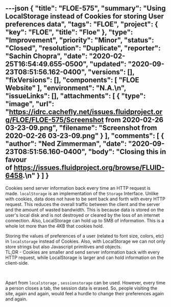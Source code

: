 ---json
{
  "title": "FLOE-575",
  "summary": "Using LocalStorage instead of Cookies for storing User preferences data",
  "tags": "FLOE",
  "project": {
    "key": "FLOE",
    "title": "Floe"
  },
  "type": "Improvement",
  "priority": "Minor",
  "status": "Closed",
  "resolution": "Duplicate",
  "reporter": "Sachin Chopra",
  "date": "2020-02-25T16:54:49.655-0500",
  "updated": "2020-09-23T08:51:56.162-0400",
  "versions": [],
  "fixVersions": [],
  "components": [
    "FLOE Website"
  ],
  "environment": "N.A.\n",
  "issueLinks": [],
  "attachments": [
    {
      "type": "image",
      "url": "https://idrc.cachefly.net/issues.fluidproject.org/FLOE/FLOE-575/Screenshot from 2020-02-26 03-23-09.png",
      "filename": "Screenshot from 2020-02-26 03-23-09.png"
    }
  ],
  "comments": [
    {
      "author": "Ned Zimmerman",
      "date": "2020-09-23T08:51:56.160-0400",
      "body": "Closing this in favour of <https://issues.fluidproject.org/browse/FLUID-6458>.\n"
    }
  ]
}
---
Cookies send server information back every time an HTTP request is made. `localStorage` is an implementation of the `Storage` Interface. Unlike with cookies, data does not have to be sent back and forth with every HTTP request. This reduces the overall traffic between the client and the server and the amount of wasted bandwidth. This is because data is stored on the user's local disk and is not destroyed or cleared by the loss of an internet connection. Also, LocalStorage can hold up to 5MB of information. This is a whole lot more than the 4KB that cookies hold.

Storing the values of preferences of a user (related to font size, colors, etc) in `localstorage` instead of Cookies. Also, with LocalStorage we can not only store strings but also Javascript primitives and objects.\
TL;DR - Cookies are smaller and send server information back with every HTTP request, while LocalStorage is larger and can hold information on the client-side.

 

Apart from `localstorage` , `sessionstorage` can be used. However, every time a person closes a tab, the session data is erased. So, people visiting the site, again and again, would feel a hurdle to change their preferences again and again.

        